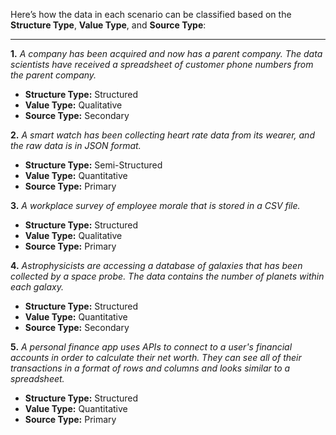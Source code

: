 Here’s how the data in each scenario can be classified based on the **Structure Type**, **Value Type**, and **Source Type**:

---

**1.** *A company has been acquired and now has a parent company. The data scientists have received a spreadsheet of customer phone numbers from the parent company.*

* **Structure Type:** Structured
* **Value Type:** Qualitative
* **Source Type:** Secondary


**2.** *A smart watch has been collecting heart rate data from its wearer, and the raw data is in JSON format.*

* **Structure Type:** Semi-Structured
* **Value Type:** Quantitative
* **Source Type:** Primary


**3.** *A workplace survey of employee morale that is stored in a CSV file.*

* **Structure Type:** Structured
* **Value Type:** Qualitative
* **Source Type:** Primary


**4.** *Astrophysicists are accessing a database of galaxies that has been collected by a space probe. The data contains the number of planets within each galaxy.*

* **Structure Type:** Structured
* **Value Type:** Quantitative
* **Source Type:** Secondary


**5.** *A personal finance app uses APIs to connect to a user's financial accounts in order to calculate their net worth. They can see all of their transactions in a format of rows and columns and looks similar to a spreadsheet.*

* **Structure Type:** Structured
* **Value Type:** Quantitative
* **Source Type:** Primary
